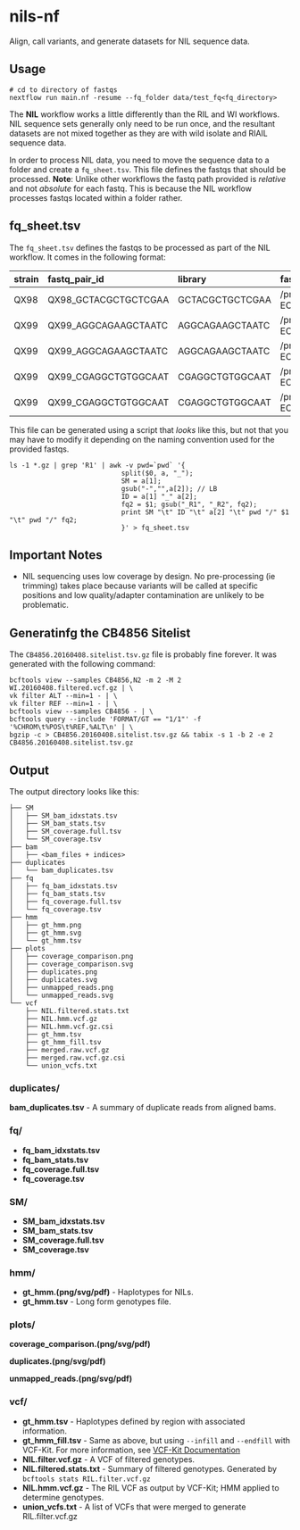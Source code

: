 # nils-nf

Align, call variants, and generate datasets for NIL sequence data.

## Usage

```
# cd to directory of fastqs
nextflow run main.nf -resume --fq_folder data/test_fq<fq_directory>
```

The __NIL__ workflow works a little differently than the RIL and WI workflows. NIL sequence sets generally only need to be run once, and the resultant datasets are not mixed together as they are with wild isolate and RIAIL sequence data.

In order to process NIL data, you need to move the sequence data to a folder and create a `fq_sheet.tsv`. This file defines the fastqs that should be processed. __Note__: Unlike other workflows the fastq path provided is *relative* and not *absolute* for each fastq. This is because the NIL workflow processes fastqs located within a folder rather.

## fq_sheet.tsv

The `fq_sheet.tsv` defines the fastqs to be processed as part of the NIL workflow. It comes in the following format:

| strain   | fastq_pair_id   | library   | fastq-1-path   | fastq-2-path   |
|:-------|:-----------------------|:------------------|:-------------------------------------------------------------------------------------------------------------------------|:-------------------------------------------------------------------------------------------------------------------------|
| QX98   | QX98_GCTACGCTGCTCGAA   | GCTACGCTGCTCGAA   | /projects/b1059/data/fastq/RIL/dna/processed/151009_D00422_0262_BC7NJ0ANXX-ECA/QX98_GCTACGCT-GCTCGAA_L003_R1_001.fq.gz   | /projects/b1059/data/fastq/RIL/dna/processed/151009_D00422_0262_BC7NJ0ANXX-ECA/QX98_GCTACGCT-GCTCGAA_L003_R2_001.fq.gz   |
| QX99   | QX99_AGGCAGAAGCTAATC   | AGGCAGAAGCTAATC   | /projects/b1059/data/fastq/RIL/dna/processed/151009_D00422_0262_BC7NJ0ANXX-ECA/QX99_AGGCAGAA-GCTAATC_L005_R1_001.fq.gz   | /projects/b1059/data/fastq/RIL/dna/processed/151009_D00422_0262_BC7NJ0ANXX-ECA/QX99_AGGCAGAA-GCTAATC_L005_R2_001.fq.gz   |
| QX99   | QX99_AGGCAGAAGCTAATC   | AGGCAGAAGCTAATC   | /projects/b1059/data/fastq/RIL/dna/processed/151009_D00422_0262_BC7NJ0ANXX-ECA/QX99_AGGCAGAA-GCTAATC_L006_R1_001.fq.gz   | /projects/b1059/data/fastq/RIL/dna/processed/151009_D00422_0262_BC7NJ0ANXX-ECA/QX99_AGGCAGAA-GCTAATC_L006_R2_001.fq.gz   |
| QX99   | QX99_CGAGGCTGTGGCAAT   | CGAGGCTGTGGCAAT   | /projects/b1059/data/fastq/RIL/dna/processed/151009_D00422_0262_BC7NJ0ANXX-ECA/QX99_CGAGGCTG-TGGCAAT_L003_R1_001.fq.gz   | /projects/b1059/data/fastq/RIL/dna/processed/151009_D00422_0262_BC7NJ0ANXX-ECA/QX99_CGAGGCTG-TGGCAAT_L003_R2_001.fq.gz   |
| QX99   | QX99_CGAGGCTGTGGCAAT   | CGAGGCTGTGGCAAT   | /projects/b1059/data/fastq/RIL/dna/processed/151009_D00422_0262_BC7NJ0ANXX-ECA/QX99_CGAGGCTG-TGGCAAT_L004_R1_001.fq.gz   | /projects/b1059/data/fastq/RIL/dna/processed/151009_D00422_0262_BC7NJ0ANXX-ECA/QX99_CGAGGCTG-TGGCAAT_L004_R2_001.fq.gz   |

This file can be generated using a script that *looks* like this, but not that you may have to modify it depending on the naming convention used for the provided fastqs.

```
ls -1 *.gz | grep 'R1' | awk -v pwd=`pwd` '{
                            split($0, a, "_");
                            SM = a[1]; 
                            gsub("-","",a[2]); // LB
                            ID = a[1] "_" a[2];
                            fq2 = $1; gsub("_R1", "_R2", fq2);
                            print SM "\t" ID "\t" a[2] "\t" pwd "/" $1 "\t" pwd "/" fq2;
                            }' > fq_sheet.tsv
```

## Important Notes

* NIL sequencing uses low coverage by design. No pre-processing (ie trimming) takes place because variants will be called at specific positions and low quality/adapter contamination are unlikely to be problematic.

## Generatinfg the CB4856 Sitelist

The `CB4856.20160408.sitelist.tsv.gz` file is probably fine forever. It was generated with the following command:

```
bcftools view --samples CB4856,N2 -m 2 -M 2 WI.20160408.filtered.vcf.gz | \
vk filter ALT --min=1 - | \
vk filter REF --min=1 - | \
bcftools view --samples CB4856 - | \
bcftools query --include 'FORMAT/GT == "1/1"' -f '%CHROM\t%POS\t%REF,%ALT\n' | \
bgzip -c > CB4856.20160408.sitelist.tsv.gz && tabix -s 1 -b 2 -e 2 CB4856.20160408.sitelist.tsv.gz
```

## Output

The output directory looks like this:

```
├── SM
│   ├── SM_bam_idxstats.tsv
│   ├── SM_bam_stats.tsv
│   ├── SM_coverage.full.tsv
│   └── SM_coverage.tsv
├── bam
│   ├── <bam_files + indices>
├── duplicates
│   └── bam_duplicates.tsv
├── fq
│   ├── fq_bam_idxstats.tsv
│   ├── fq_bam_stats.tsv
│   ├── fq_coverage.full.tsv
│   └── fq_coverage.tsv
├── hmm
│   ├── gt_hmm.png
│   ├── gt_hmm.svg
│   └── gt_hmm.tsv
├── plots
│   ├── coverage_comparison.png
│   ├── coverage_comparison.svg
│   ├── duplicates.png
│   ├── duplicates.svg
│   ├── unmapped_reads.png
│   └── unmapped_reads.svg
└── vcf
    ├── NIL.filtered.stats.txt
    ├── NIL.hmm.vcf.gz
    ├── NIL.hmm.vcf.gz.csi
    ├── gt_hmm.tsv
    ├── gt_hmm_fill.tsv
    ├── merged.raw.vcf.gz
    ├── merged.raw.vcf.gz.csi
    └── union_vcfs.txt
```

### duplicates/

__bam_duplicates.tsv__ - A summary of duplicate reads from aligned bams.

### fq/

* __fq_bam_idxstats.tsv__
* __fq_bam_stats.tsv__
* __fq_coverage.full.tsv__
* __fq_coverage.tsv__

### SM/

* __SM_bam_idxstats.tsv__
* __SM_bam_stats.tsv__
* __SM_coverage.full.tsv__
* __SM_coverage.tsv__

### hmm/

* __gt_hmm.(png/svg/pdf)__ - Haplotypes for NILs.
* __gt_hmm.tsv__ - Long form genotypes file.

### plots/

__coverage_comparison.(png/svg/pdf)__

__duplicates.(png/svg/pdf)__

__unmapped_reads.(png/svg/pdf)__

### vcf/

* __gt_hmm.tsv__ - Haplotypes defined by region with associated information. 
* __gt_hmm_fill.tsv__ - Same as above, but using `--infill` and `--endfill` with VCF-Kit. For more information, see [VCF-Kit Documentation](http://vcf-kit.readthedocs.io/en/latest/)
* __NIL.filter.vcf.gz__ - A VCF of filtered genotypes. 
* __NIL.filtered.stats.txt__ - Summary of filtered genotypes. Generated by `bcftools stats RIL.filter.vcf.gz`
* __NIL.hmm.vcf.gz__ - The RIL VCF as output by VCF-Kit; HMM applied to determine genotypes.
* __union_vcfs.txt__ - A list of VCFs that were merged to generate RIL.filter.vcf.gz
